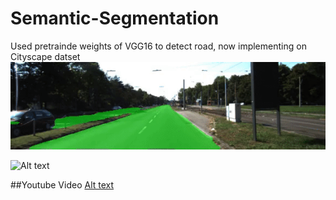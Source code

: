 # Semantic-Segmentation
Used pretrainde weights of VGG16 to detect road, now implementing on Cityscape datset
![Alt text](1.gif)

![Alt text](Output/f2.png?raw=true "Optional Title")



##Youtube Video 
[Alt text](https://youtu.be/JDaoYygEtCg)
